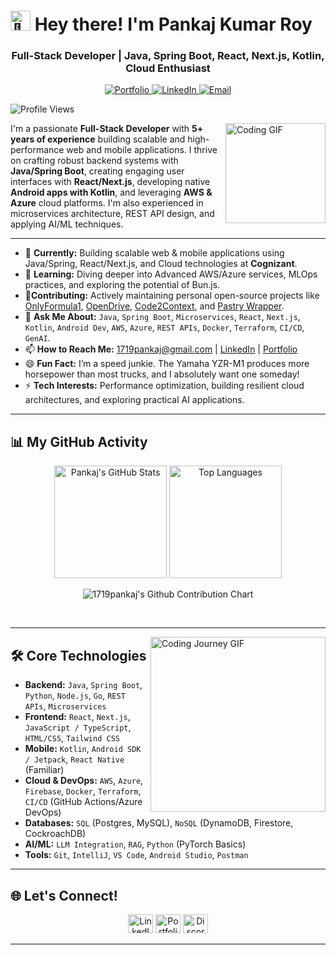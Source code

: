 # <picture><source srcset="https://fonts.gstatic.com/s/e/notoemoji/latest/1f44b/512.webp" type="image/webp"><img src="https://fonts.gstatic.com/s/e/notoemoji/latest/1f44b/512.gif" alt="👋" width="32" height="32"></picture> Hey there! I'm Pankaj Kumar Roy

<h3 align="center">Full-Stack Developer | Java, Spring Boot, React, Next.js, Kotlin, Cloud Enthusiast</h3>

<p align="center">
  <a href="https://pankaj.is-a.dev" target="_blank">
    <img src="https://img.shields.io/badge/Portfolio-pankaj.is--a.dev-brightgreen?style=flat-square" alt="Portfolio"/>
  </a>
  <a href="https://linkedin.com/in/1719pankaj" target="_blank">
    <img src="https://img.shields.io/badge/LinkedIn-1719pankaj-blue?style=flat-square&logo=linkedin" alt="LinkedIn"/>
  </a>
  <a href="mailto:1719pankaj@gmail.com">
    <img src="https://img.shields.io/badge/Email-1719pankaj@gmail.com-red?style=flat-square&logo=gmail" alt="Email"/>
  </a>
</p>

<p align="left">
  <img src="https://komarev.com/ghpvc/?username=1719pankaj&label=Profile%20Views&color=0e75b6&style=flat-square" alt="Profile Views"/>
</p>

<img align="right" alt="Coding GIF" height="160px" src="https://media.giphy.com/media/du3J3cXyzhj75IOgvA/giphy.gif" />

I'm a passionate **Full-Stack Developer** with **5+ years of experience** building scalable and high-performance web and mobile applications. I thrive on crafting robust backend systems with **Java/Spring Boot**, creating engaging user interfaces with **React/Next.js**, developing native **Android apps with Kotlin**, and leveraging **AWS & Azure** cloud platforms. I'm also experienced in microservices architecture, REST API design, and applying AI/ML techniques.

---

*   💼 **Currently:** Building scalable web & mobile applications using Java/Spring, React/Next.js, and Cloud technologies at **Cognizant**.
*   📖 **Learning:** Diving deeper into Advanced AWS/Azure services, MLOps practices, and exploring the potential of Bun.js.
*   🌱**Contributing:** Actively maintaining personal open-source projects like [OnlyFormula1](https://github.com/1719pankaj/OnlyFormula1), [OpenDrive](https://github.com/1719pankaj/OpenDrive), [Code2Context](https://github.com/1719pankaj/code2context), and [Pastry Wrapper](https://github.com/1719pankaj/Pastry-Wrapper).
*   💬 **Ask Me About:** `Java`, `Spring Boot`, `Microservices`, `React`, `Next.js`, `Kotlin`, `Android Dev`, `AWS`, `Azure`, `REST APIs`, `Docker`, `Terraform`, `CI/CD`, `GenAI`.
*   📫 **How to Reach Me:** [1719pankaj@gmail.com](mailto:1719pankaj@gmail.com) | [LinkedIn](https://linkedin.com/in/1719pankaj) | [Portfolio](https://pankaj.is-a.dev)
*   😄 **Fun Fact:** I’m a speed junkie. The Yamaha YZR-M1 produces more horsepower than most trucks, and I absolutely want one someday!
*   ⚡ **Tech Interests:** Performance optimization, building resilient cloud architectures, and exploring practical AI applications.

---

## 📊 My GitHub Activity

<p align="center">
  <img height="180em" src="https://github-readme-stats.vercel.app/api?username=1719pankaj&show_icons=true&locale=en&hide_border=true&theme=tokyonight" alt="Pankaj's GitHub Stats"/>
  <img height="180em" src="https://github-readme-stats.vercel.app/api/top-langs?username=1719pankaj&show_icons=true&locale=en&layout=compact&hide_border=true&theme=tokyonight" alt="Top Languages"/>
</p>

<p align="center">
  <img src="https://ghchart.rshah.org/1719pankaj?theme=github-dark" alt="1719pankaj's Github Contribution Chart" />
  <!-- You can customize the theme= part -->
  <!-- Common themes: github-dark, dark, light, radical, merko, gruvbox, tokyonight, onedark, cobalt, synthwave, highcontrast -->
</p>

<br/>

---

<img align="right" alt="Coding Journey GIF" width="280px" src="https://cdn.dribbble.com/users/2646423/screenshots/5507196/computer.gif">

## 🛠️ Core Technologies

*   **Backend:** `Java`, `Spring Boot`, `Python`, `Node.js`, `Go`, `REST APIs`, `Microservices`
*   **Frontend:** `React`, `Next.js`, `JavaScript / TypeScript`, `HTML/CSS`, `Tailwind CSS`
*   **Mobile:** `Kotlin`, `Android SDK / Jetpack`, `React Native` (Familiar)
*   **Cloud & DevOps:** `AWS`, `Azure`, `Firebase`, `Docker`, `Terraform`, `CI/CD` (GitHub Actions/Azure DevOps)
*   **Databases:** `SQL` (Postgres, MySQL), `NoSQL` (DynamoDB, Firestore, CockroachDB)
*   **AI/ML:** `LLM Integration`, `RAG`, `Python` (PyTorch Basics)
*   **Tools:** `Git`, `IntelliJ`, `VS Code`, `Android Studio`, `Postman`

---

## 🌐 Let's Connect!

<p align="center">
  <a href="https://linkedin.com/in/1719pankaj" target="_blank"><img src="https://raw.githubusercontent.com/rahuldkjain/github-profile-readme-generator/master/src/images/icons/Social/linked-in-alt.svg" alt="LinkedIn" height="30" width="40" /></a>
  <a href="https://pankaj.is-a.dev" target="_blank"><img src="https://raw.githubusercontent.com/rahuldkjain/github-profile-readme-generator/master/src/images/icons/Social/rss.svg" alt="Portfolio/Website" height="30" width="40" /></a>
  <a href="https://discordapp.com/users/548131673946456084" target="_blank"><img src="https://raw.githubusercontent.com/rahuldkjain/github-profile-readme-generator/master/src/images/icons/Social/discord.svg" alt="Discord" height="30" width="40" /></a>
  <!-- Add/Remove other relevant social links as needed -->
</p>

---
